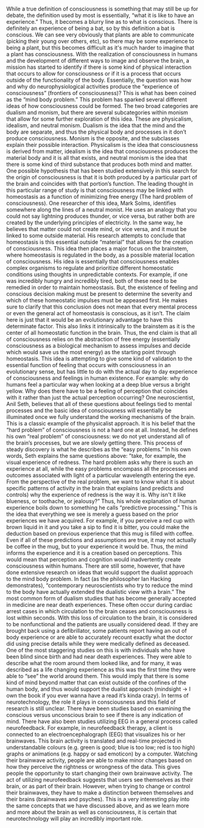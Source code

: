 While a true definition of consciousness is something that may still be up for debate, the definition used by most is essentially, “what it is like to have an experience.” Thus, it becomes a blurry line as to what is conscious. There is definitely an experience of being a bat, so by this definition a bat is conscious. We can see very obviously that plants are able to communicate (picking their young over others, etc), so there may be some experience to being a plant, but this becomes difficult as it's much harder to imagine that a plant has consciousness. With the realization of consciousness in humans and the development of different ways to image and observe the brain, a mission has started to identify if there is some kind of physical interaction that occurs to allow for consciousness or if it is a process that occurs outside of the functionality of the body. Essentially, the question was how and why do neurophysiological activities produce the “experience of consciousness” (frontiers of consciousness)? This is what has been coined as the “mind body problem.” This problem has sparked several different ideas of how consciousness could be formed. The two broad categories are dualism and monism, but there are several subcategories within monism that allow for some further exploration of this idea. These are physicalism, idealism, and neutral monism. Dualism is the idea that the mind and the body are separate, and thus the physical body and processes in it don’t produce consciousness. Monism is the opposite, and the subclasses explain their possible interaction. Physicalism is the idea that consciousness is derived from matter, idealism is the idea that consciousness produces the material body and it is all that exists, and neutral monism is the idea that there is some kind of third substance that produces both mind and matter.
	One possible hypothesis that has been studied extensively in this search for the origin of consciousness is that it is both produced by a particular part of the brain and coincides with that portion’s function. The leading thought in this particular range of study is that consciousness may be linked with homeostasis as a function of minimizing free energy (The hard problem of consciousness). One researcher of this idea, Mark Solms, identifies somewhere along the lines of a neutral monist. He uses an analogy that you could not say lightning produces thunder, or vice versa, but rather both are created by the underlying principles of electricity. In the same way, he believes that matter could not create mind, or vice versa, and it must be linked to some outside material. His research attempts to conclude that homeostasis is this essential outside “material” that allows for the creation of consciousness. This idea then places a major focus on the brainstem, where homeostasis is regulated in the body, as a possible material location of consciousness. His idea is essentially that consciousness enables complex organisms to regulate and prioritize different homeostatic conditions using thoughts in unpredictable contexts. For example, if one was incredibly hungry and incredibly tired, both of these need to be remedied in order to maintain homeostasis. But, the existence of feeling and conscious decision making must be present to determine the severity and which of these homeostatic impulses must be appeased first. He makes sure to clarify that this conclusion does not mean that every mental process or even the general act of homeostasis is conscious, as it isn’t. The claim here is just that it would be an evolutionary advantage to have this determinate factor. This also links it intrinsically to the brainstem as it is the center of all homeostatic function in the brain. Thus, the end claim is that all of consciousness relies on the abstraction of free energy (essentially consciousness as a biological mechanism to assess impulses and decide which would save us the most energy)  as the starting point through homeostasis. This idea is attempting to give some kind of validation to the essential function of feeling that occurs with consciousness in an evolutionary sense, but has little to do with the actual day to day experience of consciousness and feelings in human existence. For example: why do humans feel a particular way when looking at a deep blue versus a bright yellow. Why does there have to be a feeling of perception that coincides with it rather than just the actual perception occurring?
	One neuroscientist, Anil Seth, believes that all of these questions about feelings tied to mental processes and the basic idea of consciousness will essentially be illuminated once we fully understand the working mechanisms of the brain. This is a classic example of the physicalist approach. It is his belief that the “hard problem” of consciousness is not a hard one at all. Instead, he defines his own “real problem” of consciousness: we do not yet understand all of the brain’s processes, but we are slowly getting there. This process of steady discovery is what he describes as the “easy problems.” In his own words, Seth explains the same questions above:  ”take, for example, the visual experience of redness. The hard problem asks why there is such an experience at all, while the easy problems encompass all the processes and outcomes associated with light of a particular wavelength entering the eye. From the perspective of the real problem, we want to know what it is about specific patterns of activity in the brain that explains (and predicts and controls) why the experience of redness is the way it is. Why isn't it like blueness, or toothache, or jealousy?” Thus, his whole explanation of human experience boils down to something he calls “predictive processing.” This is the idea that everything we see is merely a guess based on the prior experiences we have acquired. For example, if you perceive a red cup with brown liquid in it and you take a sip to find it is bitter, you could make the deduction based on previous experience that this mug is filled with coffee. Even if all of these predictions and assumptions are true, it may not actually be coffee in the mug, but to your experience it would be. Thus, the mind informs the experience and it is a creation based on perceptions. This would mean that perception and cognition would inadvertently create consciousness within humans.
	There are still some, however, that have done extensive research on ideas that would support the dualist approach to the mind body problem. In fact (as the philosopher Ian Hacking demonstrates), “contemporary neuroscientists who try to reduce the mind to the body have actually extended the dualistic view with a brain.” The most common form of dualism studies that has become generally accepted in medicine are near death experiences. These often occur during cardiac arrest cases in which circulation to the brain ceases and consciousness is lost within seconds. With this loss of circulation to the brain, it is considered to be nonfunctional and the patients are usually considered dead. If they are brought back using a defibrillator, some patients report having an out of body experience or are able to accurately recount exactly what the doctor did using precise details while they were medically defined as deceased. One of the most staggering studies on this is with individuals who have been blind since birth and had near death experiences. They were able to describe what the room around them looked like, and for many, it was described as a life changing experience as this was the first time they were able to “see” the world around them. This would imply that there is some kind of mind beyond matter that can exist outside of the confines of the human body, and thus would support the dualist approach (mindsight -> I own the book if you ever wanna have a read it’s kinda crazy).
	In terms of neurotechnology, the role it plays in consciousness and this field of research is still unclear. There have been studies based on examining the conscious versus unconscious brain to see if there is any indication of mind. There have also been studies utilizing EEG in a general process called neurofeedback. For example, in neurofeedback therapy, a client is connected to an electroencephalograph (EEG) that visualizes his or her brainwaves. This brain activity is translated and real-time projected in understandable colours (e.g. green is good; blue is too low; red is too high) graphs or animations (e.g. happy or sad emoticon) by a computer. Watching their brainwave activity, people are able to make minor changes based on how they perceive the rightness or wrongness of the data. This gives people the opportunity to start changing their own brainwave activity. The act of utilizing neurofeedback suggests that users see themselves as their brain, or as part of their brain. However, when trying to change or control their brainwaves, they have to make a distinction between themselves and their brains (brainwaves and psyches). This is a very interesting play into the same concepts that we have discussed above, and as we learn more and more about the brain as well as consciousness, it is certain that neurotechnology will play an incredibly important role.
